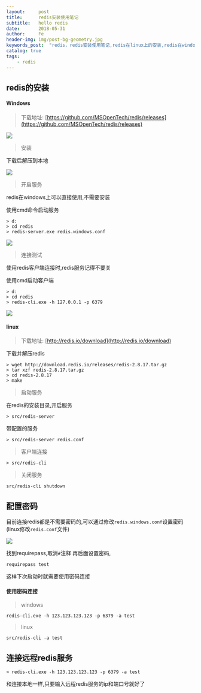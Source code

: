 ```yaml
---
layout:     post
title:      redis安装使用笔记
subtitle:   hello redis
date:       2018-05-31
author:     Fe
header-img: img/post-bg-geometry.jpg
keywords_post:  "redis，redis安装使用笔记,redis在linux上的安装,redis在windows上的安装"
catalog: true
tags:
    - redis
---
```


## redis的安装

#### Windows

>下载地址: [https://github.com/MSOpenTech/redis/releases](https://github.com/MSOpenTech/redis/releases)


![](https://raw.githubusercontent.com/FeDemo/img_gitalk/master/2018-05-31-hello-redis/1.png)

>安装

下载后解压到本地

![](https://raw.githubusercontent.com/FeDemo/img_gitalk/master/2018-05-31-hello-redis/2.png)

>开启服务

redis在windows上可以直接使用,不需要安装   

使用cmd命令启动服务
```
> d:
> cd redis
> redis-server.exe redis.windows.conf
```

![](https://raw.githubusercontent.com/FeDemo/img_gitalk/master/2018-05-31-hello-redis/3.png)

>连接测试

使用redis客户端连接时,redis服务记得不要关

使用cmd启动客户端
```
> d:
> cd redis
> redis-cli.exe -h 127.0.0.1 -p 6379
```

![](https://raw.githubusercontent.com/FeDemo/img_gitalk/master/2018-05-31-hello-redis/4.png)

#### linux

>下载地址: [http://redis.io/download](http://redis.io/download)

下载并解压redis
```
> wget http://download.redis.io/releases/redis-2.8.17.tar.gz
> tar xzf redis-2.8.17.tar.gz
> cd redis-2.8.17
> make
```

>启动服务

在redis的安装目录,开启服务
```
> src/redis-server
```

带配置的服务
```
> src/redis-server redis.conf
```

>客户端连接

```
> src/redis-cli
```

>关闭服务

```
src/redis-cli shutdown
```

## 配置密码

目前连接redis都是不需要密码的,可以通过修改`redis.windows.conf`设置密码(linux修改`redis.conf`文件)

![](https://raw.githubusercontent.com/FeDemo/img_gitalk/master/2018-05-31-hello-redis/5.png)

找到requirepass,取消`#`注释 再后面设置密码,
```
requirepass test
```

这样下次启动时就需要使用密码连接

#### 使用密码连接

>windows  

```
redis-cli.exe -h 123.123.123.123 -p 6379 -a test
```
>linux   

```
src/redis-cli -a test
```

## 连接远程redis服务

```
> redis-cli.exe -h 123.123.123.123 -p 6379 -a test
```
和连接本地一样,只要输入远程redis服务的ip和端口号就好了




<br>
